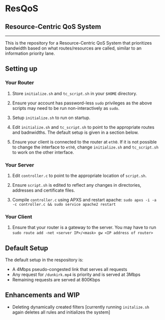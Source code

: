 # ResQoS

## Resource-Centric QoS System

----------

This is the repository for a Resource-Centric QoS System that prioritizes bandwidth based on what routes/resources are called, similar to an information priority lane.

## Setting up

### Your Router

1. Store `initialize.sh` and `tc_script.sh` in your `$HOME` directory.

2. Ensure your account has password-less `sudo` privileges as the above scripts may need to be run non-interactively as `sudo`.

3. Setup `initialize.sh` to run on startup.

4. Edit `initialize.sh` and `tc_script.sh` to point to the appropriate routes and badnwidths. The default setup is given in a section below.

5. Ensure your client is connected to the router at `eth0`. If it is not possible to change the interface to `eth0`, change `initialize.sh` and `tc_script.sh` to work on the other interface.

### Your Server

1. Edit `controller.c` to point to the appropriate location of `script.sh`.

2. Ensure `script.sh` is edited to reflect any changes in directories, addresses and certificate files.

3. Compile `controller.c` using APXS and restart apache: `sudo apxs -i -a -c controller.c && sudo service apache2 restart`

### Your Client

1. Ensure that your router is a gateway to the server. You may have to run `sudo route add -net <server IP>/<mask> gw <IP address of router>`

## Default Setup

The default setup in the respository is:

* A 4Mbps pseudo-congested link that serves all requests
* Any request for `/dunkirk.mp4` is priority and is served at 3Mbps
* Remaining requests are served at 800Kbps

## Enhancements and WIP

* Deleting dynamically created filters [currently running `initalize.sh` again deletes all rules and initializes the system]
